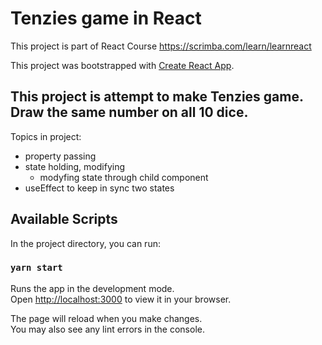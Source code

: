 # Tenzies game in React

This project is part of React Course https://scrimba.com/learn/learnreact

This project was bootstrapped with [Create React App](https://github.com/facebook/create-react-app).

## This project is attempt to make Tenzies game.  Draw the same number on all 10 dice.

Topics in project:

* property passing
* state holding, modifying
    * modyfing state through child component
* useEffect to keep in sync two states

## Available Scripts

In the project directory, you can run:

### `yarn start`

Runs the app in the development mode.\
Open [http://localhost:3000](http://localhost:3000) to view it in your browser.

The page will reload when you make changes.\
You may also see any lint errors in the console.